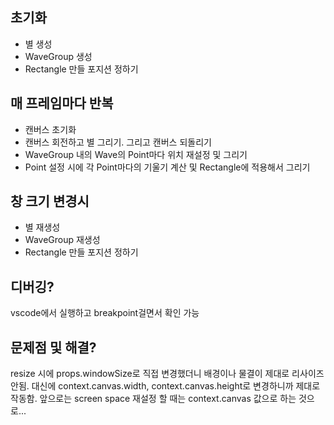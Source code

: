 ## 초기화
- 별 생성
- WaveGroup 생성
- Rectangle 만들 포지션 정하기

## 매 프레임마다 반복
- 캔버스 초기화
- 캔버스 회전하고 별 그리기. 그리고 캔버스 되돌리기
- WaveGroup 내의 Wave의 Point마다 위치 재설정 및 그리기
- Point 설정 시에 각 Point마다의 기울기 계산 및 Rectangle에 적용해서 그리기

## 창 크기 변경시
- 별 재생성
- WaveGroup 재생성
- Rectangle 만들 포지션 정하기

## 디버깅?
vscode에서 실행하고 breakpoint걸면서 확인 가능

## 문제점 및 해결?
resize 시에 props.windowSize로 직접 변경했더니 배경이나 물결이 제대로 리사이즈 안됨. 대신에 context.canvas.width, context.canvas.height로 변경하니까 제대로 작동함. 앞으로는 screen space 재설정 할 때는 context.canvas 값으로 하는 것으로...